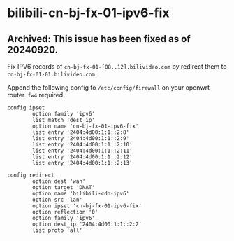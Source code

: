 # bilibili-cn-bj-fx-01-ipv6-fix

## Archived: This issue has been fixed as of 20240920.

Fix IPV6 records of `cn-bj-fx-01-[08..12].bilivideo.com` by redirect them to `cn-bj-fx-01-01.bilivideo.com`.

Append the following config to `/etc/config/firewall` on your openwrt router. `fw4` required.
```
config ipset
        option family 'ipv6'
        list match 'dest_ip'
        option name 'cn-bj-fx-01-ipv6-fix'
        list entry '2404:4d00:1:1::2:8'
        list entry '2404:4d00:1:1::2:9'
        list entry '2404:4d00:1:1::2:10'
        list entry '2404:4d00:1:1::2:11'
        list entry '2404:4d00:1:1::2:12'
        list entry '2404:4d00:1:1::2:13'

config redirect
        option dest 'wan'
        option target 'DNAT'
        option name 'bilibili-cdn-ipv6'
        option src 'lan'
        option ipset 'cn-bj-fx-01-ipv6-fix'
        option reflection '0'
        option family 'ipv6'
        option dest_ip '2404:4d00:1:1::2:2'
        list proto 'all'
```
